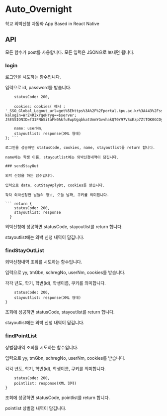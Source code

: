# Auto_Overnight

학교 외박신청 자동화 App
Based in React Native

## API

모든 함수가 post를 사용합니다.
모든 입력은 JSON으로 보내면 됩니다.

### login

로그인을 시도하는 함수입니다.

입력으로 id, password를 받습니다.

``` return {
    statusCode: 200,

    cookies: cookies( 예시 : '_SSO_Global_Logout_url=get%5Ehttps%3A%2F%2Fportal.kpu.ac.kr%3A443%2Fsso%2Flogout.jsp%24get%5Ehttps%3A%2F%2Fiis.kpu.ac.kr%3A443%2Fcom%2FSsoCtr%2Fj_logout.do%24; kalogin=WrZ4RIxYqeHryg==$server; JSESSIONID=f31FNbSitaFk0AkfuEwpUgqbkatUmmYGvvhakQT0Y97VSxEzp7ZtTOK0GCOy4FUO.amV1c19kb21haW4vanN2XzI=\r\n')

    name: userNm,
    stayoutlist: response(XML 형태)
}; ```

로그인을 성공하면 statusCode, cookies, name, stayoutlist를 return 합니다.

name에는 학생 이름, stayoutlist에는 외박신청내역이 담깁니다.

### sendStayOut

외박 신청을 하는 함수입니다.

입력으로 date, outStayAplyDt, cookies를 받습니다.

각각 외박신청한 날들의 정보, 오늘 날짜, 쿠키를 의미힙니다.

``` return {
    statusCode: 200,
    stayoutlist: response
  }
```

외박신청에 성공하면 statusCode, stayoutlist를 return 합니다.

stayoutlist에는 외박 신청 내역이 담깁니다.

### findStayOutList

외박신청내역 조회를 시도하는 함수입니다.

입력으로 yy, tmGbn, schregNo, userNm, cookies를 받습니다.

각각 년도, 학기, 학번(id), 학생이름, 쿠키를 의미합니다.

``` return {
    statusCode: 200,
    stayoutlist: response(XML 형태)
}
```

조회에 성공하면 statusCode, stayoutlist를 return 합니다.

stayoutlist에는 외박 신청 내역이 담깁니다.

### findPointList

상벌점내역 조회를 시도하는 함수입니다.

입력으로 yy, tmGbn, schregNo, userNm, cookies를 받습니다.

각각 년도, 학기, 학번(id), 학생이름, 쿠키를 의미합니다.

``` return {
    statusCode: 200,
    pointlist: response(XML 형태)
}
```

조회에 성공하면 statusCode, pointlist를 return 합니다.

pointlist 상벌점 내역이 담깁니다.



